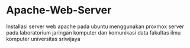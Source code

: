 # Apache-Web-Server
Installasi server web apache pada ubuntu menggunakan proxmox server pada laboratorium jaringan komputer dan komunikasi data fakultas ilmu komputer universitas sriwijaya
